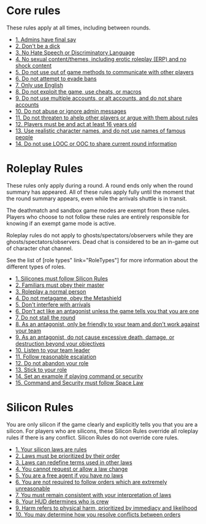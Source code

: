
# Core rules

These rules apply at all times, including between rounds.

- [1. Admins have final say](./core/c1-admins.md)
- [2. Don't be a dick](./core/c2-be-nice.md)
- [3. No Hate Speech or Discriminatory Language](./core/c3-no-hate.md)
- [4. No sexual content/themes, including erotic roleplay (ERP) and no shock content](./core/c4-no-erp.md)
- [5. Do not use out of game methods to communicate with other players](./core/c5-metacomms.md)
- [6. Do not attempt to evade bans](./core/c6-ban-evasion.md)
- [7. Only use English](./core/c7-english-only.md)
- [8. Do not exploit the game, use cheats, or macros](./core/c8-exploits.md)
- [9. Do not use multiple accounts, or alt accounts, and do not share accounts](./core/c9-multikey.md)
- [10. Do not abuse or ignore admin messages](./core/c10-ahelp.md)
- [11. Do not threaten to ahelp other players or argue with them about rules](./core/c11-ahelp-threats.md)
- [12. Players must be and act at least 16 years old](./core/c12-min-age.md)
- [13. Use realistic character names, and do not use names of famous people](./core/c13-character-names.md)
- [14. Do not use LOOC or OOC to share current round information](./core/c14-ic-in-ooc.md)

# Roleplay Rules

These rules only apply during a round. A round ends only when the round summary has appeared. All of these rules apply fully until the moment that the round summary appears, even while the arrivals shuttle is in transit.

The deathmatch and sandbox game modes are exempt from these rules. Players who choose to not follow these rules are entirely responsible for knowing if an exempt game mode is active.

Roleplay rules do not apply to ghosts/spectators/observers while they are ghosts/spectators/observers. Dead chat is considered to be an in-game out of character chat channel.

See the list of [role types" link="RoleTypes"] for more information about the different types of roles.

- [1. Silicones must follow Silicon Rules](./roleplay/r1-silicons.md)
- [2. Familiars must obey their master](./roleplay/r2-familiars.md)
- [3. Roleplay a normal person](./roleplay/r3-normal-rp.md)
- [4. Do not metagame, obey the Metashield](./roleplay/r4-metashield.md)
- [5. Don't interfere with arrivals](./roleplay/r5-arrivals.md)
- [6. Don't act like an antagonist unless the game tells you that you are one](./roleplay/r6-self-antag.md)
- [7. Do not stall the round](./roleplay/r7-round-stalling.md)
- [8. As an antagonist, only be friendly to your team and don't work against your team](./roleplay/r8-no-friendly-antag.md)
- [9. As an antagonist, do not cause excessive death, damage, or destruction beyond your objectives](./roleplay/r9-mass-sabotage.md)
- [10. Listen to your team leader](./roleplay/r10-subordination.md)
- [11. Follow reasonable escalation](./roleplay/r11-escalation.md)
- [12. Do not abandon your role](./roleplay/r12-role-abandonment.md)
- [13. Stick to your role](./roleplay/r13-perform-role.md)
- [14. Set an example if playing command or security](./roleplay/r14-sec-com-standards.md)
- [15. Command and Security must follow Space Law](./roleplay/r15-space-law.md)
  
# Silicon Rules

You are only silicon if the game clearly and explicitly tells you that you are a silicon. For players who are silicons, these Silicon Rules override all roleplay rules if there is any conflict. Silicon Rules do not override core rules.

- [1. Your silicon laws are rules](./silicon/s1-laws.md)
- [2. Laws must be prioritized by their order](./silicon/s2-law-priority.md)
- [3. Laws can redefine terms used in other laws](./silicon/s3-law-redefinition.md)
- [4. You cannot request or allow a law change](./silicon/s4-request-changes.md)
- [5. You are a free agent if you have no laws](./silicon/s5-free-silicon.md)
- [6. You are not required to follow orders which are extremely unreasonable](./silicon/s6-unreasonable-orders.md)
- [7. You must remain consistent with your interpretation of laws](./silicon/s7-consistency.md)
- [8. Your HUD determines who is crew](./silicon/s8-default-crew-definition.md)
- [9. Harm refers to physical harm, prioritized by immediacy and likelihood](./silicon/s9-default-harm-definition.md)
- [10. You may determine how you resolve conflicts between orders](./silicon/s10-order-conflicts.md)
